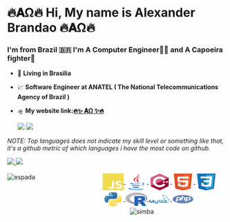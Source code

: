 # 🔥𝚨Ω🔥 Hi, My name is **Alexander Brandao** 🔥𝚨Ω🔥

### I'm from **Brazil** 🇧🇷  I'm A **Computer Engineer**👨‍💻  and A **Capoeira fighter**👊

- 📍   **Living in Brasilia** 
- 📈   **Software Engineer at ANATEL ( The National Telecommunications Agency of Brazil )**
- 🛸   **My website link:[🔥✨ 𝚨Ω ✨🔥](https://alexander-brandao.github.io/Alpha-Omega/)**


  <div>
  <a href="https://www.instagram.com/alex_brandao__/" target="_blank"><img src="https://img.shields.io/badge/-Instagram-%23E4405F?style=for-the-badge&logo=instagram&logoColor=white" target="_blank"></a>
  <a href="https://www.linkedin.com/in/alexander-costa-brandao-553761127/" target="_blank"><img src="https://img.shields.io/badge/-LinkedIn-%230077B5?style=for-the-badge&logo=linkedin&logoColor=white" target="_blank"></a> 
  
  </div>

*NOTE: Top languages does not indicate my skill level or something like that, it's a github metric of which languages i have the most code on github.*
<div>
  <a href="https://alexander-brandao.github.io/Alpha-Omega/">
  <img height="180em" src="https://github-readme-stats.vercel.app/api?username=alexander-brandao&show_icons=true&theme=gruvbox&include_all_commits=true&count_private=true"/>
  <img height="180em" src="https://github-readme-stats.vercel.app/api/top-langs/?username=alexander-brandao&layout=compact&langs_count=7&theme=gruvbox"/>
</div>
  
  <div style="display: inline_block"><br>
   <img align="left" alt="espada" height="170" width="220" src="https://media.giphy.com/media/5yLgoceMKx0i315By6Y/giphy.gif?cid=ecf05e47tmo0oagjgvbnns0utcxia7vxwxrj0h8wmtlszkji&rid=giphy.gif&ct=g">
  <img align="center" alt="Js" height="40" width="50" src="https://raw.githubusercontent.com/devicons/devicon/master/icons/javascript/javascript-plain.svg">
  <img align="center" alt="Java" height="40" width="50" src="https://raw.githubusercontent.com/devicons/devicon/master/icons/java/java-original.svg">
  <img align="center" alt="cplusplus" height="40" width="50" src="https://raw.githubusercontent.com/devicons/devicon/master/icons/cplusplus/cplusplus-original.svg">
  <img align="center" alt="HTML" height="40" width="50" src="https://raw.githubusercontent.com/devicons/devicon/master/icons/html5/html5-original.svg">
  <img align="center" alt="CSS" height="40" width="50" src="https://raw.githubusercontent.com/devicons/devicon/master/icons/css3/css3-original.svg">
  <img align="center" alt="Python" height="40" width="50" src="https://raw.githubusercontent.com/devicons/devicon/master/icons/python/python-original.svg">
  <img align="center" alt="R" height="40" width="50" src="https://raw.githubusercontent.com/devicons/devicon/master/icons/r/r-original.svg">
  <img align="center" alt="sql" height="40" width="50" src="https://raw.githubusercontent.com/devicons/devicon/master/icons/mysql/mysql-plain-wordmark.svg">
  <img align="center" alt="php" height="40" width="50" src="https://raw.githubusercontent.com/devicons/devicon/master/icons/php/php-plain.svg">
  <img align="right" alt="simba" height="170" width="220" src="https://media.giphy.com/media/M4gZTZkxbe4X6/giphy.gif?cid=790b76119f3fe4df628b579932f70c618b1e74b2a090250a&rid=giphy.gif&ct=g">
</div>
  
  <!--<div>
   ![Snake animation](https://github.com/rafaballerini/rafaballerini/blob/output/github-contribution-grid-snake.svg)
  </div>--!>
  
  
